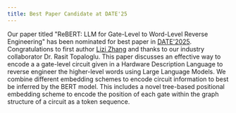 ```yaml
---
title: Best Paper Candidate at DATE'25
---
```


Our paper titled "ReBERT: LLM for Gate-Level to Word-Level Reverse Engineering" has been nominated for best paper in [DATE'2025](https://www.date-conference.com/). Congratulations to first author [Lizi Zhang](https://wiscad.github.io/wiscad/members/lizi-zhang.html) and thanks to our industry collaborator Dr. Rasit Topaloglu. This paper discusses an effective way to encode a a gate-level circuit given in a Hardware Description Language to reverse engineer the higher-level words using Large Language Models. We combine different embedding schemes to encode circuit information to best be inferred by the BERT model. This includes a novel tree-based positional embedding scheme to encode the position of each gate within the graph structure of a circuit as a token sequence.
